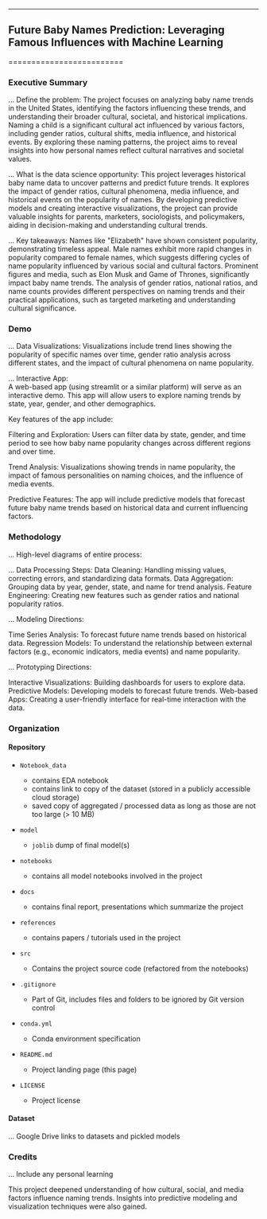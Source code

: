 ------------------------------------------------------------------------------

## Future Baby Names Prediction: Leveraging Famous Influences with Machine Learning
=========================

### Executive Summary

... Define the problem:
The project focuses on analyzing baby name trends in the United States, identifying the factors influencing these trends, and understanding their broader cultural, societal, and historical implications. Naming a child is a significant cultural act influenced by various factors, including gender ratios, cultural shifts, media influence, and historical events. By exploring these naming patterns, the project aims to reveal insights into how personal names reflect cultural narratives and societal values.

... What is the data science opportunity:
This project leverages historical baby name data to uncover patterns and predict future trends. It explores the impact of gender ratios, cultural phenomena, media influence, and historical events on the popularity of names. By developing predictive models and creating interactive visualizations, the project can provide valuable insights for parents, marketers, sociologists, and policymakers, aiding in decision-making and understanding cultural trends.

... Key takeaways:
Names like "Elizabeth" have shown consistent popularity, demonstrating timeless appeal.
Male names exhibit more rapid changes in popularity compared to female names, which suggests differing cycles of name popularity influenced by various social and cultural factors.
Prominent figures and media, such as Elon Musk and Game of Thrones, significantly impact baby name trends.
The analysis of gender ratios, national ratios, and name counts provides different perspectives on naming trends and their practical applications, such as targeted marketing and understanding cultural significance.

### Demo

... Data Visualizations:
Visualizations include trend lines showing the popularity of specific names over time, gender ratio analysis across different states, and the impact of cultural phenomena on name popularity.

... Interactive App:\
A web-based app (using streamlit or a similar platform) will serve as an interactive demo. This app will allow users to explore naming trends by state, year, gender, and other demographics. 

Key features of the app include:

Filtering and Exploration: Users can filter data by state, gender, and time period to see how baby name popularity changes across different regions and over time.

Trend Analysis: Visualizations showing trends in name popularity, the impact of famous personalities on naming choices, and the influence of media events.

Predictive Features: The app will include predictive models that forecast future baby name trends based on historical data and current influencing factors.


### Methodology
... High-level diagrams of entire process:

... Data Processing Steps:
Data Cleaning: Handling missing values, correcting errors, and standardizing data formats.
Data Aggregation: Grouping data by year, gender, state, and name for trend analysis.
Feature Engineering: Creating new features such as gender ratios and national popularity ratios.

... Modeling Directions:

Time Series Analysis: To forecast future name trends based on historical data.
Regression Models: To understand the relationship between external factors (e.g., economic indicators, media events) and name popularity.

... Prototyping Directions:

Interactive Visualizations: Building dashboards for users to explore data.
Predictive Models: Developing models to forecast future trends.
Web-based Apps: Creating a user-friendly interface for real-time interaction with the data.


### Organization

#### Repository 

* `Notebook_data` 
    - contains EDA notebook
    - contains link to copy of the dataset (stored in a publicly accessible cloud storage)
    - saved copy of aggregated / processed data as long as those are not too large (> 10 MB)

* `model`
    - `joblib` dump of final model(s)

* `notebooks`
    - contains all model notebooks involved in the project

* `docs`
    - contains final report, presentations which summarize the project

* `references`
    - contains papers / tutorials used in the project

* `src`
    - Contains the project source code (refactored from the notebooks)

* `.gitignore`
    - Part of Git, includes files and folders to be ignored by Git version control

* `conda.yml`
    - Conda environment specification

* `README.md`
    - Project landing page (this page)

* `LICENSE`
    - Project license

#### Dataset

... Google Drive links to datasets and pickled models

### Credits

... Include any personal learning

This project deepened understanding of how cultural, social, and media factors influence naming trends. Insights into predictive modeling and visualization techniques were also gained.
